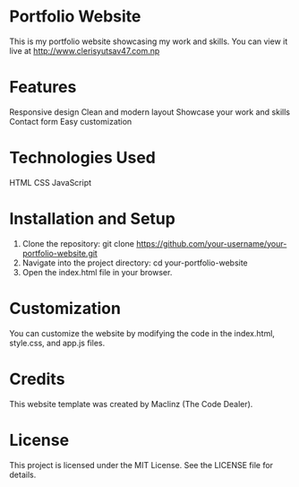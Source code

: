 # Portfolio Website
This is my portfolio website showcasing my work and skills. You can view it live at http://www.clerisyutsav47.com.np

# Features
Responsive design
Clean and modern layout
Showcase your work and skills
Contact form
Easy customization

# Technologies Used
HTML
CSS
JavaScript

# Installation and Setup
1. Clone the repository:
git clone https://github.com/your-username/your-portfolio-website.git
2. Navigate into the project directory:
cd your-portfolio-website
3. Open the index.html file in your browser.

# Customization
You can customize the website by modifying the code in the index.html, style.css, and app.js files.

# Credits
This website template was created by Maclinz (The Code Dealer).

# License
This project is licensed under the MIT License. See the LICENSE file for details.
